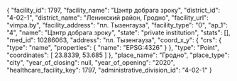 {
    "facility_id": 1797,
    "facility_name": "Цэнтр добрага зроку",
    "district_id": "4-02-1",
    "district_name": "Ленинский район, Гродно",
    "facility_url": "vimpa.by",
    "facility_address": "пл. Тызенгауза",
    "facility_type": "0",
    "ap_1": "4",
    "name": "Цэнтр добрага зроку",
    "state": "private institution",
    "stats": [],
    "med_id": 10286063,
    "address": "пл. Тызенгауза",
    "coord_x_y": {
        "crs": {
            "type": "name",
            "properties": {
                "name": "EPSG:4326"
            }
        },
        "type": "Point",
        "coordinates": [
            23.8339,
            53.685
        ]
    },
    "place_name": "Гродно",
    "place_type": "city",
    "year_of_closing": null,
    "year_of_opening": "2020",
    "healthcare_facility_key": 1797,
    "administrative_division_id": "4-02-1"
}